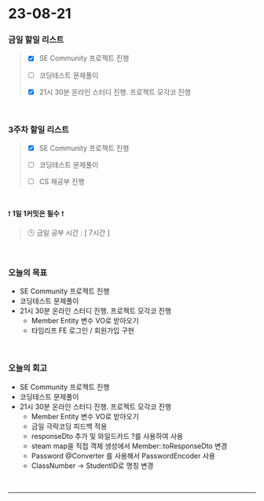 # 23-08-21
### 금일 할일 리스트
> - [x]  SE Community 프로젝트 진행
>
> - [ ]  코딩테스트 문제풀이
>
> - [x]  21시 30분 온라인 스터디 진행. 프로젝트 모각코 진행


<br/>

### 3주차 할일 리스트  
> - [x]  SE Community 프로젝트 진행
>
> - [ ]  코딩테스트 문제풀이
>
> - [ ]  CS 재공부 진행

<br/>

❗ **1일 1커밋은 필수** ❗
> 🕒 금일 공부 시간 : [ 7시간 ]
  
<br/>

### 오늘의 목표
- SE Community 프로젝트 진행
- 코딩테스트 문제풀이
- 21시 30분 온라인 스터디 진행. 프로젝트 모각코 진행
    - Member Entity 변수 VO로 받아오기
    - 타임리프 FE 로그인 / 회원가입 구현
<br>

### 오늘의 회고
- SE Community 프로젝트 진행
- 코딩테스트 문제풀이
- 21시 30분 온라인 스터디 진행. 프로젝트 모각코 진행
    - Member Entity 변수 VO로 받아오기
    - 금일 극락코딩 피드백 적용
    - responseDto <T> 추가 및 와일드카드 ?를 사용하여 사용
    - steam map을 직접 객체 생성에서 Member::toResponseDto 변경
    - Password @Converter 를 사용해서 PasswordEncoder 사용
    - ClassNumber -> StudentID로 명칭 변경


<br/>

------------  
